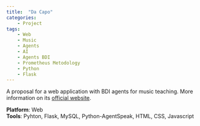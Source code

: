 ```yaml
---
title:  "Da Capo"
categories: 
    - Project
tags: 
    - Web
    - Music
    - Agents
    - AI
    - Agents BDI
    - Prometheus Metodology
    - Python
    - Flask
---
```


A proposal for a web application with BDI agents for music teaching. More information on its [official website](http://lab-ltsi.cua.uam.mx/Docencia/PT/DACAPO/).

**Platform**: Web <br>
**Tools**: Pyhton, Flask, MySQL, Python-AgentSpeak, HTML, CSS, Javascript
